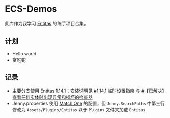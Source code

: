 # ECS-Demos
此库作为我学习 [Entitas](https://github.com/sschmid/Entitas) 的练手项目合集。

## 计划
- Hello world
- 贪吃蛇

## 记录
- 主要分支使用 Entitas 1.14.1；安装说明见 [#1.14.1 临时设置指南](https://github.com/sschmid/Entitas/issues/1055) 与 [#【已解决】查看任何实体时出现异常和损坏的检查器](https://github.com/sschmid/Entitas/issues/1067)
- Jenny.properties 使用 [Match One](https://github.com/sschmid/Match-One) 的配置，但 `Jenny.SearchPaths` 中第三行修改为 `Assets/Plugins/Entitas` 以于 `Plugins` 文件夹加载 `Entitas`.